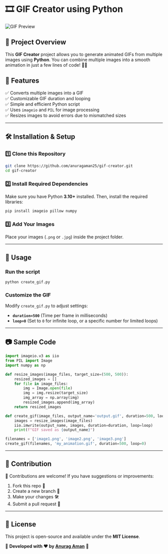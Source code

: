 # 🎞️ GIF Creator using Python

![GIF Preview](https://media.giphy.com/media/3o7aD2saalBwwftBIY/giphy.gif)

## 🚀 Project Overview

This **GIF Creator** project allows you to generate animated GIFs from multiple images using **Python**. You can combine multiple images into a smooth animation in just a few lines of code! 🎨✨

## 📌 Features
✅ Converts multiple images into a GIF  
✅ Customizable GIF duration and looping  
✅ Simple and efficient Python script  
✅ Uses `imageio` and `PIL` for image processing  
✅ Resizes images to avoid errors due to mismatched sizes  

---

## 🛠️ Installation & Setup

### **1️⃣ Clone this Repository**
```sh
git clone https://github.com/anuragaman25/gif-creator.git
cd gif-creator
```

### **2️⃣ Install Required Dependencies**
Make sure you have Python **3.10+** installed. Then, install the required libraries:
```sh
pip install imageio pillow numpy
```

### **3️⃣ Add Your Images**
Place your images (`.png` or `.jpg`) inside the project folder.

---

## 🎨 Usage

### **Run the script**
```sh
python create_gif.py
```

### **Customize the GIF**
Modify `create_gif.py` to adjust settings:
- **`duration=500`** (Time per frame in milliseconds)
- **`loop=0`** (Set to `0` for infinite loop, or a specific number for limited loops)

---

## 📷 Sample Code

```python
import imageio.v3 as iio
from PIL import Image
import numpy as np

def resize_images(image_files, target_size=(500, 500)):
    resized_images = []
    for file in image_files:
        img = Image.open(file)
        img = img.resize(target_size)
        img_array = np.array(img)
        resized_images.append(img_array)
    return resized_images

def create_gif(image_files, output_name='output.gif', duration=500, loop=0):
    images = resize_images(image_files)
    iio.imwrite(output_name, images, duration=duration, loop=loop)
    print(f"GIF saved as {output_name}")

filenames = ['image1.png', 'image2.png', 'image3.png']
create_gif(filenames, 'my_animation.gif', duration=500, loop=0)
```

---

## 📩 Contribution
🙌 Contributions are welcome! If you have suggestions or improvements:
1. Fork this repo 🍴
2. Create a new branch 🌿
3. Make your changes 🛠
4. Submit a pull request 📩

---

## 📜 License
This project is open-source and available under the **MIT License**.

📌 **Developed with ❤️ by [Anurag Aman](https://github.com/anuragaman25)** 🚀

